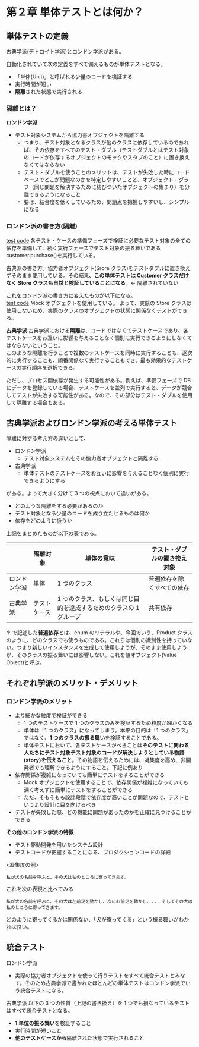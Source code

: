 # 第２章 単体テストとは何か？

## 単体テストの定義

古典学派(デトロイト学派)とロンドン学派がある。<br>

自動化されていて次の定義をすべて備えるものが単体テストとなる。

- 「単体(Unit)」と呼ばれる少量のコードを検証する
- 実行時間が短い
- **隔離**された状態で実行される

### 隔離とは？

**ロンドン学派**

- テスト対象システムから協力書オブジェクトを隔離する
  - つまり、テスト対象となるクラスが他のクラスに依存しているのであれば、その依存をすべてのテスト・ダブル（テストダブルとはテスト対象のコードが依存するオブジェクトのモックやスタブのこと）に置き換えなくてはならない
  - テスト・ダブルを使うことのメリットは、テストが失敗した時にコードベースでどこが問題なのかを特定しやすいことと、オブジェクト・グラフ（同じ問題を解決するために結びついたオブジェクトの集まり）を分離できるようになること
  - 要は、結合度を低くしているため、問題点を把握しやすいし、シンプルになる

### ロンドン派の書き方(隔離)

[test code](./list2.2.1.java)
各テスト・ケースの準備フェーズで検証に必要なテスト対象の全ての依存を準備して、続く実行フェースでテスト対象の振る舞いである customer.purchase()を実行している。

古典派の書き方。協力者オブジェクト(Srore クラス)をテストダブルに置き換えずそのまま使用している。その結果、**この単体テストは Customer クラスだけなく Store クラスも自然と検証していることになる**。← 隔離されていない

これをロンドン派の書き方に変えたものが以下になる。<br>
[test code](./list2.2.1.java)
Mock オブジェクトを使用している。
よって、実際の Store クラスは使用しないため、実際のクラスのオブジェクトの状態に関係なくテストができる。

**古典学派**
古典学派における**隔離**は、コードではなくてテストケースであり、各テストケースをお互いに影響を与えることなく個別に実行できるようにしなくてはならないということ。<br>このような隔離を行うことで複数のテストケースを同時に実行することも、逐次的に実行することも、順番関係なく実行することもでき、最も効果的なテストケースの実行順序を選択できる。

ただし、プロセス間依存が発生する可能性がある。例えば、準備フェーズで DB にデータを登録している場合、テストケースを並列で実行すると、データが競合してテストが失敗する可能性がある。なので、その部分はテスト・ダブルを使用して隔離する場合もある。

## 古典学派およびロンドン学派の考える単体テスト

隔離に対する考え方の違いとして、

- ロンドン学派
  - テスト対象システムをその協力者オブジェクトと隔離する
- 古典学派
  - 単体テストのテストケースをお互いに影響を与えることなく個別に実行できるようにする

がある。よって大きく分けて 3 つの視点において違いがある。

- どのような隔離をする必要があるのか
- テスト対象となる少量のコードを成り立たせるものは何か
- 依存をどのように扱うか

上記をまとめたものが以下の表である。

|              | 隔離対象     | 単体の意味                                                        | テスト・ダブルの置き換え対象 |
| ------------ | ------------ | ----------------------------------------------------------------- | ---------------------------- |
| ロンドン学派 | 単体         | 1 つのクラス                                                      | 普遍依存を除くすべての依存   |
| 古典学派     | テストケース | 1 つのクラス、もしくは同じ目的を達成するためのクラスの 1 グループ | 共有依存                     |

↑ で記述した**普遍依存**とは、enum のリテラルや、今回でいう、Product クラスのように、どのクラスでも使うものである。これらは個別の識別性を持っていない。つまり新しいインスタンスを生成して使用しようが、そのまま使用しようが、そのクラスの振る舞いには影響しない。これを値オブジェクト(Value Object)と呼ぶ。

## それぞれ学派のメリット・デメリット

### ロンドン学派のメリット

- より細かな粒度で検証ができる
  - 1 つのテストケースで 1 つのクラスのみを検証するため粒度が細かくなる
  - 単体は「1 つのクラス」になってしまう。本来の目的は「1 つのクラス」ではなく、**1 つのクラスの振る舞い**を検証することである。
  - 単体テストにおいて、各テストケースがべきことは**そのテストに関わる人たちにテスト対象テスト対象のコードが解決しようとしている物語(story)を伝えること**。その物語を伝えるためには、凝集度を高め、非開発者でも理解できるようにすること。下記に例あり
- 依存関係が複雑になっていても簡単にテストをすることができる
  - Mock オブジェクトを使用することで、依存関係が複雑になっていても深く考えずに簡単にテストをすることができる
  - ただ、そもそもも設計段階で依存度が高いことが問題なので、テストというより設計に目を向けるべき
- テストが失敗した際、どの機能に問題があったのかを正確に見つけることができる

**その他のロンドン学派の特徴**

- テスト駆動開発を用いたシステム設計
- テストコードが把握することになる、プロダクションコードの詳細

\<凝集度の例>

```
私が犬の名前を呼ぶと、その犬は私のところに寄ってきます。
```

これを次の表現と比べてみる

```
私が犬の名前を呼ぶと、その犬は左前足を動かし、次に右前足を動かし、... そしてその犬は私のところに寄ってきます。
```

どのように寄ってくるかは関係ない、「犬が寄ってくる」という振る舞いがわかれば良い。

## 統合テスト

ロンドン学派

- 実際の協力者オブジェクトを使って行うテストをすべて統合テストとみなす。そのため古典学派で書かれたほとんどの単体テストはロンドン学派でいう統合テストになる。

古典学派
以下の 3 つの性質（上記の書き換え）を 1 つでも損なっているテストはすべて統合テストとなる。

- **1 単位の振る舞い**を検証すること
- 実行時間が短いこと
- **他のテストケースから**隔離された状態で実行されること

